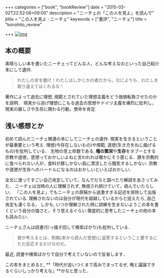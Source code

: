 +++
categories = ["book", "bookReview"]
date = "2015-03-02T22:52:06+09:00"
description = "ニーチェの「この人を見よ」を読んで"
jtitle = "この人を見よ : ニーチェ"
keywords = ["書評", "ニーチェ"]
title = "konohito_review"

+++
[![img](https://images-na.ssl-images-amazon.com/images/I/51JRbhddnvL.jpg)](http://amzn.to/1B1uFiy)
## 本の概要
素晴らしい本を書いたニーチェってどんな人，どんな考えなのといった自己紹介本にして遺作.

>わたしの言を聴け！わたしはしかじかの者だから。なによりも、わたしを取り違えてはくれるな！


著作によって過去に理想, 規範とされていた理想主義をどう価値転換させたのかを説明．
現実から逃げ理想にこもる過去の思想やドイツ主義を痛烈に批判し，
現実の厳しさや生存に関わる行動，使命を肯定.

## 浅い感想とか
初めて読んだニーチェ関連の本にしてニーチェの遺作.
現実を生きるということが最重要という考え.
理想(今存在しないもの)や規範, 道徳(生き方をねじ曲げるもの)を批判している．
生物の至上命題である, **種の繁栄**や**生存**をタブーとする宗教や道徳，思想っておかしいよねと言われれば確かにそう感じる．豚を宗教的に食べられない人が，食料が豚しかない島に漂流したら餓死するしかない. 宗教や道徳が生存へのハードルになるのはおかしいといえばおかしい．

全文に渡ってすごい自己肯定していて，なんでだろと調べたり解説をあさってみた．
ニーチェは当時の人に理解されず, 無視され続けていて，病んでいたらしい．
「この人を見よ」でもニーチェの原稿から過激すぎる記述を排除して出版されている.
理解されないのは自分が現代を超越しているからと捉えたら, 自己肯定も凄くなる，
しかも, いつか理解された時に誤解を生まないようこの本を書くという自分の強さと，そう思えるぐらい
徹底的に思考したニーチェの他の本も読みたい．

ニーチェさんは読書(引っ掻き回して検索ばかり)も批判している．

>彼が考えるとは、刺戟(本から読んだ思想)に返答するということ要するにただ反応するだけなのだ。

最近, 読書や検索ばかりで自分で考えていないので反省します．

この本をまとめると, **「時代が追いつくまで高みでまってるぜ, 俺と議論できるぐらいしっかり考えな」**かなと思った．

